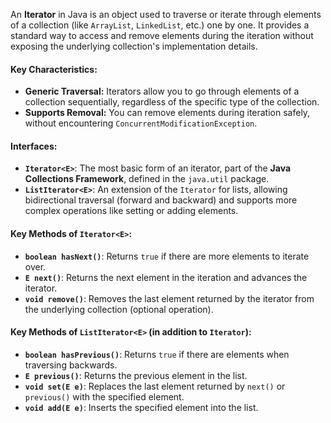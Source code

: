 An **Iterator** in Java is an object used to traverse or iterate through elements of a collection (like `ArrayList`, `LinkedList`, etc.) one by one. It provides a standard way to access and remove elements during the iteration without exposing the underlying collection's implementation details.

#### Key Characteristics:

- **Generic Traversal:** Iterators allow you to go through elements of a collection sequentially, regardless of the specific type of the collection.
- **Supports Removal:** You can remove elements during iteration safely, without encountering `ConcurrentModificationException`.

#### Interfaces:

- **`Iterator<E>`**: The most basic form of an iterator, part of the **Java Collections Framework**, defined in the `java.util` package.
- **`ListIterator<E>`**: An extension of the `Iterator` for lists, allowing bidirectional traversal (forward and backward) and supports more complex operations like setting or adding elements.

#### Key Methods of `Iterator<E>`:

- **`boolean hasNext()`**: Returns `true` if there are more elements to iterate over.
- **`E next()`**: Returns the next element in the iteration and advances the iterator.
- **`void remove()`**: Removes the last element returned by the iterator from the underlying collection (optional operation).

#### Key Methods of `ListIterator<E>` (in addition to `Iterator`):

- **`boolean hasPrevious()`**: Returns `true` if there are elements when traversing backwards.
- **`E previous()`**: Returns the previous element in the list.
- **`void set(E e)`**: Replaces the last element returned by `next()` or `previous()` with the specified element.
- **`void add(E e)`**: Inserts the specified element into the list.